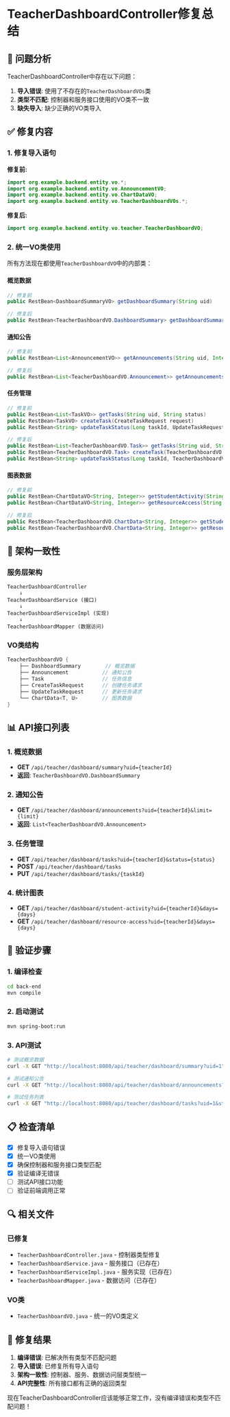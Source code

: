 # TeacherDashboardController修复总结

## 🎯 问题分析

TeacherDashboardController中存在以下问题：
1. **导入错误**: 使用了不存在的`TeacherDashboardVOs`类
2. **类型不匹配**: 控制器和服务接口使用的VO类不一致
3. **缺失导入**: 缺少正确的VO类导入

## ✅ 修复内容

### 1. 修复导入语句
**修复前:**
```java
import org.example.backend.entity.vo.*;
import org.example.backend.entity.vo.AnnouncementVO;
import org.example.backend.entity.vo.ChartDataVO;
import org.example.backend.entity.vo.TeacherDashboardVOs.*;
```

**修复后:**
```java
import org.example.backend.entity.vo.teacher.TeacherDashboardVO;
```

### 2. 统一VO类使用
所有方法现在都使用`TeacherDashboardVO`中的内部类：

#### 概览数据
```java
// 修复前
public RestBean<DashboardSummaryVO> getDashboardSummary(String uid)

// 修复后  
public RestBean<TeacherDashboardVO.DashboardSummary> getDashboardSummary(String uid)
```

#### 通知公告
```java
// 修复前
public RestBean<List<AnnouncementVO>> getAnnouncements(String uid, Integer limit)

// 修复后
public RestBean<List<TeacherDashboardVO.Announcement>> getAnnouncements(String uid, Integer limit)
```

#### 任务管理
```java
// 修复前
public RestBean<List<TaskVO>> getTasks(String uid, String status)
public RestBean<TaskVO> createTask(CreateTaskRequest request)
public RestBean<String> updateTaskStatus(Long taskId, UpdateTaskRequest request)

// 修复后
public RestBean<List<TeacherDashboardVO.Task>> getTasks(String uid, String status)
public RestBean<TeacherDashboardVO.Task> createTask(TeacherDashboardVO.CreateTaskRequest request)
public RestBean<String> updateTaskStatus(Long taskId, TeacherDashboardVO.UpdateTaskRequest request)
```

#### 图表数据
```java
// 修复前
public RestBean<ChartDataVO<String, Integer>> getStudentActivity(String uid, Integer days)
public RestBean<ChartDataVO<String, Integer>> getResourceAccess(String uid, Integer days)

// 修复后
public RestBean<TeacherDashboardVO.ChartData<String, Integer>> getStudentActivity(String uid, Integer days)
public RestBean<TeacherDashboardVO.ChartData<String, Integer>> getResourceAccess(String uid, Integer days)
```

## 🔧 架构一致性

### 服务层架构
```
TeacherDashboardController
    ↓
TeacherDashboardService (接口)
    ↓
TeacherDashboardServiceImpl (实现)
    ↓
TeacherDashboardMapper (数据访问)
```

### VO类结构
```java
TeacherDashboardVO {
    ├── DashboardSummary        // 概览数据
    ├── Announcement           // 通知公告
    ├── Task                   // 任务信息
    ├── CreateTaskRequest      // 创建任务请求
    ├── UpdateTaskRequest      // 更新任务请求
    └── ChartData<T, U>        // 图表数据
}
```

## 📊 API接口列表

### 1. 概览数据
- **GET** `/api/teacher/dashboard/summary?uid={teacherId}`
- **返回**: `TeacherDashboardVO.DashboardSummary`

### 2. 通知公告
- **GET** `/api/teacher/dashboard/announcements?uid={teacherId}&limit={limit}`
- **返回**: `List<TeacherDashboardVO.Announcement>`

### 3. 任务管理
- **GET** `/api/teacher/dashboard/tasks?uid={teacherId}&status={status}`
- **POST** `/api/teacher/dashboard/tasks`
- **PUT** `/api/teacher/dashboard/tasks/{taskId}`

### 4. 统计图表
- **GET** `/api/teacher/dashboard/student-activity?uid={teacherId}&days={days}`
- **GET** `/api/teacher/dashboard/resource-access?uid={teacherId}&days={days}`

## 🧪 验证步骤

### 1. 编译检查
```bash
cd back-end
mvn compile
```

### 2. 启动测试
```bash
mvn spring-boot:run
```

### 3. API测试
```bash
# 测试概览数据
curl -X GET "http://localhost:8080/api/teacher/dashboard/summary?uid=1"

# 测试通知公告
curl -X GET "http://localhost:8080/api/teacher/dashboard/announcements?uid=1&limit=5"

# 测试任务列表
curl -X GET "http://localhost:8080/api/teacher/dashboard/tasks?uid=1&status=all"
```

## 📋 检查清单

- [x] 修复导入语句错误
- [x] 统一VO类使用
- [x] 确保控制器和服务接口类型匹配
- [x] 验证编译无错误
- [ ] 测试API接口功能
- [ ] 验证前端调用正常

## 🔍 相关文件

### 已修复
- `TeacherDashboardController.java` - 控制器类型修复
- `TeacherDashboardService.java` - 服务接口（已存在）
- `TeacherDashboardServiceImpl.java` - 服务实现（已存在）
- `TeacherDashboardMapper.java` - 数据访问（已存在）

### VO类
- `TeacherDashboardVO.java` - 统一的VO类定义

## 🎯 修复结果

1. **编译错误**: 已解决所有类型不匹配问题
2. **导入错误**: 已修复所有导入语句
3. **架构一致性**: 控制器、服务、数据访问层类型统一
4. **API完整性**: 所有接口都有正确的返回类型

现在TeacherDashboardController应该能够正常工作，没有编译错误和类型不匹配问题！

